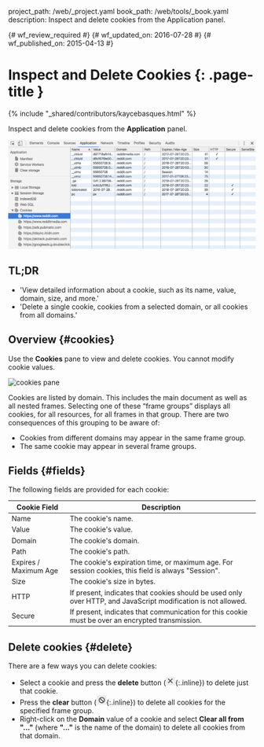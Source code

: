 project_path: /web/_project.yaml
book_path: /web/tools/_book.yaml
description: Inspect and delete cookies from the Application panel.

{# wf_review_required #}
{# wf_updated_on: 2016-07-28 #}
{# wf_published_on: 2015-04-13 #}

# Inspect and Delete Cookies {: .page-title }

{% include "_shared/contributors/kaycebasques.html" %}

Inspect and delete cookies from the
<strong>Application</strong> panel.

![cookies pane](imgs/cookies.png)


## TL;DR
- 'View detailed information about a cookie, such as its name, value, domain, size, and more.'
- 'Delete a single cookie, cookies from a selected domain, or all cookies from all domains.'


## Overview {#cookies}

Use the **Cookies** pane to view and delete cookies. You cannot modify cookie
values.

![cookies pane][cookies]

Cookies are listed by domain. This includes the main document as well as all
nested frames. Selecting one of these “frame groups” displays all cookies, for
all resources, for all frames in that group. There are two consequences of
this grouping to be aware of:

* Cookies from different domains may appear in the same frame group.
* The same cookie may appear in several frame groups.

[cookies]: /web/tools/chrome-devtools/iterate/manage-data/imgs/cookies.png

## Fields {#fields}

The following fields are provided for each cookie:

<table class="mdl-data-table">
  <thead>
    <tr>
      <th>Cookie Field</th>
      <th>Description</th>
    </tr>
  </thead>
  <tbody>
        <tr>
      <td data-th="Cookie Field">Name</td>
      <td data-th="Description">The cookie's name.</td>
    </tr>
    <tr>
      <td data-th="Cookie Field">Value</td>
      <td data-th="Description">The cookie's value.</td>
    </tr>
    <tr>
      <td data-th="Cookie Field">Domain</td>
      <td data-th="Description">The cookie's domain.</td>
    </tr>
    <tr>
      <td data-th="Cookie Field">Path</td>
      <td data-th="Description">The cookie's path.</td>
    </tr>
    <tr>
      <td data-th="Cookie Field">Expires / Maximum Age</td>
      <td data-th="Description">The cookie's expiration time, or maximum age. For session cookies, this field is always "Session".</td>
    </tr>
    <tr>
      <td data-th="Cookie Field">Size</td>
      <td data-th="Description">The cookie's size in bytes.</td>
    </tr>
    <tr>
      <td data-th="Cookie Field">HTTP</td>
      <td data-th="Description">If present, indicates that cookies should be used only over HTTP, and JavaScript modification is not allowed.</td>
    </tr>
    <tr>
      <td data-th="Cookie Field">Secure</td>
      <td data-th="Description">If present, indicates that communication for this cookie must be over an encrypted transmission.</td>
    </tr>
  </tbody>
</table>

## Delete cookies {#delete}

There are a few ways you can delete cookies:

* Select a cookie and press the **delete** button
  (![delete button][delete]{:.inline}) to delete just that cookie.
* Press the **clear** button (![clear button][cos]{:.inline}) to delete all
  cookies for the specified frame group.
* Right-click on the **Domain** value of a cookie and select **Clear all
  from "..."** (where **"..."** is the name of the domain) to delete all cookies
  from that domain.

[delete]: imgs/delete.png
[cos]: imgs/clear-object-store.png
